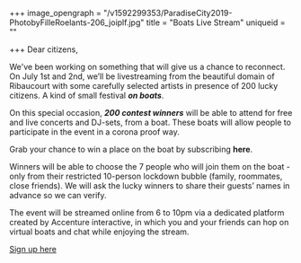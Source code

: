 +++
image_opengraph = "/v1592299353/ParadiseCity2019-PhotobyFilleRoelants-206_joiplf.jpg"
title = "Boats Live Stream"
uniqueid = ""

+++
Dear citizens,

We've been working on something that will give us a chance to reconnect. On July 1st and 2nd, we’ll be livestreaming from the beautiful domain of Ribaucourt with some carefully selected artists in presence of 200 lucky citizens. A kind of small festival **_on boats_**.

On this special occasion, **_200 contest winners_** will be able to attend for free and live concerts and DJ-sets, from a boat. These boats will allow people to participate in the event in a corona proof way.

Grab your chance to win a place on the boat by subscribing **here**. 

Winners will be able to choose the 7 people who will join them on the boat - only from their restricted 10-person lockdown bubble (family, roommates, close friends). We will ask the lucky winners to share their guests’ names in advance so we can verify.

The event will be streamed online from 6 to 10pm via a dedicated platform created by Accenture interactive, in which you and your friends can hop on virtual boats and chat while enjoying the stream.

<a class="btn" href="https://www.eventication.com/events/paradise-city-2020"> Sign up here </a>